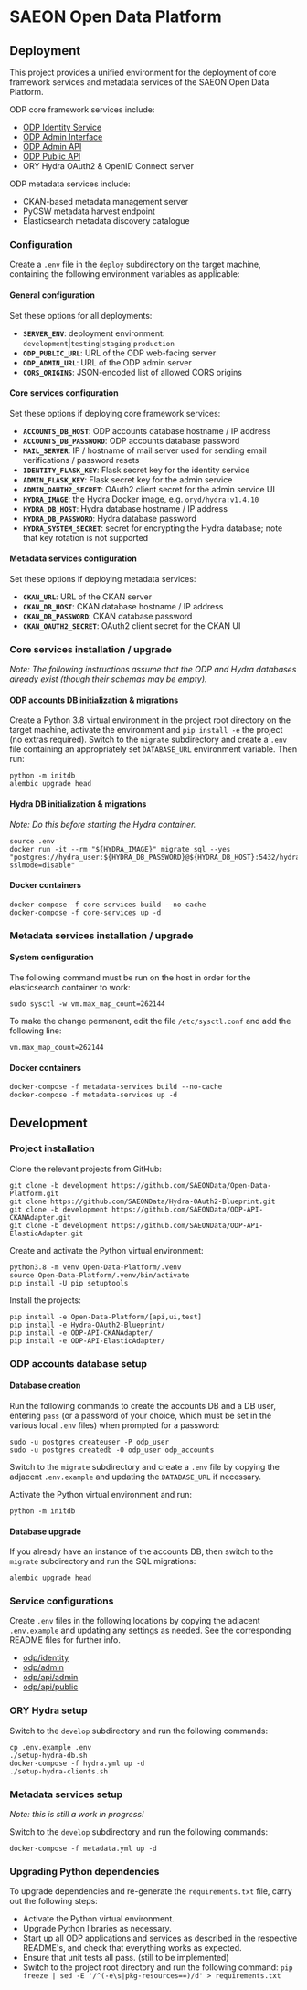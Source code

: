 # SAEON Open Data Platform

## Deployment
This project provides a unified environment for the deployment of core framework
services and metadata services of the SAEON Open Data Platform.

ODP core framework services include:
- [ODP Identity Service](odp/identity)
- [ODP Admin Interface](odp/admin)
- [ODP Admin API](odp/api/admin)
- [ODP Public API](odp/api/public)
- ORY Hydra OAuth2 & OpenID Connect server

ODP metadata services include:
- CKAN-based metadata management server
- PyCSW metadata harvest endpoint
- Elasticsearch metadata discovery catalogue

### Configuration
Create a `.env` file in the `deploy` subdirectory on the target machine,
containing the following environment variables as applicable:

#### General configuration
Set these options for all deployments:

- **`SERVER_ENV`**: deployment environment: `development`|`testing`|`staging`|`production`
- **`ODP_PUBLIC_URL`**: URL of the ODP web-facing server
- **`ODP_ADMIN_URL`**: URL of the ODP admin server
- **`CORS_ORIGINS`**: JSON-encoded list of allowed CORS origins

#### Core services configuration
Set these options if deploying core framework services:

- **`ACCOUNTS_DB_HOST`**: ODP accounts database hostname / IP address
- **`ACCOUNTS_DB_PASSWORD`**: ODP accounts database password
- **`MAIL_SERVER`**: IP / hostname of mail server used for sending email verifications / password resets
- **`IDENTITY_FLASK_KEY`**: Flask secret key for the identity service
- **`ADMIN_FLASK_KEY`**: Flask secret key for the admin service
- **`ADMIN_OAUTH2_SECRET`**: OAuth2 client secret for the admin service UI
- **`HYDRA_IMAGE`**: the Hydra Docker image, e.g. `oryd/hydra:v1.4.10`
- **`HYDRA_DB_HOST`**: Hydra database hostname / IP address
- **`HYDRA_DB_PASSWORD`**: Hydra database password
- **`HYDRA_SYSTEM_SECRET`**: secret for encrypting the Hydra database; note that key rotation is not supported

#### Metadata services configuration
Set these options if deploying metadata services:

- **`CKAN_URL`**: URL of the CKAN server
- **`CKAN_DB_HOST`**: CKAN database hostname / IP address
- **`CKAN_DB_PASSWORD`**: CKAN database password
- **`CKAN_OAUTH2_SECRET`**: OAuth2 client secret for the CKAN UI

### Core services installation / upgrade
_Note: The following instructions assume that the ODP and Hydra databases already exist
(though their schemas may be empty)._

#### ODP accounts DB initialization & migrations
Create a Python 3.8 virtual environment in the project root directory on the target machine,
activate the environment and `pip install -e` the project (no extras required). Switch to the
`migrate` subdirectory and create a `.env` file containing an appropriately set `DATABASE_URL`
environment variable. Then run:

    python -m initdb
    alembic upgrade head

#### Hydra DB initialization & migrations
_Note: Do this before starting the Hydra container._

    source .env
    docker run -it --rm "${HYDRA_IMAGE}" migrate sql --yes "postgres://hydra_user:${HYDRA_DB_PASSWORD}@${HYDRA_DB_HOST}:5432/hydra_db?sslmode=disable"

#### Docker containers

    docker-compose -f core-services build --no-cache
    docker-compose -f core-services up -d

### Metadata services installation / upgrade

#### System configuration
The following command must be run on the host in order for the elasticsearch container to work:

    sudo sysctl -w vm.max_map_count=262144

To make the change permanent, edit the file `/etc/sysctl.conf` and add the following line:

    vm.max_map_count=262144

#### Docker containers

    docker-compose -f metadata-services build --no-cache
    docker-compose -f metadata-services up -d

## Development

### Project installation
Clone the relevant projects from GitHub:

    git clone -b development https://github.com/SAEONData/Open-Data-Platform.git
    git clone https://github.com/SAEONData/Hydra-OAuth2-Blueprint.git
    git clone -b development https://github.com/SAEONData/ODP-API-CKANAdapter.git
    git clone -b development https://github.com/SAEONData/ODP-API-ElasticAdapter.git

Create and activate the Python virtual environment:

    python3.8 -m venv Open-Data-Platform/.venv
    source Open-Data-Platform/.venv/bin/activate
    pip install -U pip setuptools

Install the projects:

    pip install -e Open-Data-Platform/[api,ui,test]
    pip install -e Hydra-OAuth2-Blueprint/
    pip install -e ODP-API-CKANAdapter/
    pip install -e ODP-API-ElasticAdapter/

### ODP accounts database setup

#### Database creation
Run the following commands to create the accounts DB and a DB user, entering `pass` (or a
password of your choice, which must be set in the various local `.env` files) when prompted
for a password:

    sudo -u postgres createuser -P odp_user
    sudo -u postgres createdb -O odp_user odp_accounts

Switch to the `migrate` subdirectory and create a `.env` file by copying the adjacent `.env.example`
and updating the `DATABASE_URL` if necessary.

Activate the Python virtual environment and run:

    python -m initdb

#### Database upgrade
If you already have an instance of the accounts DB, then switch to the `migrate` subdirectory
and run the SQL migrations:

    alembic upgrade head

### Service configurations
Create `.env` files in the following locations by copying the adjacent `.env.example` and updating
any settings as needed. See the corresponding README files for further info.
- [odp/identity](odp/identity)
- [odp/admin](odp/admin)
- [odp/api/admin](odp/api/admin)
- [odp/api/public](odp/api/public)

### ORY Hydra setup
Switch to the `develop` subdirectory and run the following commands:

    cp .env.example .env
    ./setup-hydra-db.sh
    docker-compose -f hydra.yml up -d
    ./setup-hydra-clients.sh

### Metadata services setup
_Note: this is still a work in progress!_

Switch to the `develop` subdirectory and run the following commands:

    docker-compose -f metadata.yml up -d

### Upgrading Python dependencies
To upgrade dependencies and re-generate the `requirements.txt` file,
carry out the following steps:

- Activate the Python virtual environment.
- Upgrade Python libraries as necessary.
- Start up all ODP applications and services as described in the respective README's,
and check that everything works as expected.
- Ensure that unit tests all pass. (still to be implemented)
- Switch to the project root directory and run the following command:
`pip freeze | sed -E '/^(-e\s|pkg-resources==)/d' > requirements.txt`
